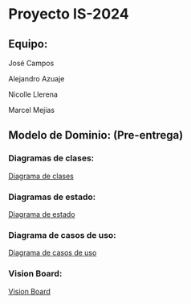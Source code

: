 # Proyecto IS-2024
## Equipo:

José Campos

Alejandro Azuaje

Nicolle Llerena

Marcel Mejías

## Modelo de Dominio: (Pre-entrega)
  ### Diagramas de clases:

  [Diagrama de clases](/docs/scenariosView/esbozo_clases.jpg)
  
  ### Diagramas de estado:

  [Diagrama de estado](/docs/scenariosView/esbozo_diagrama_estados.png)

   ### Diagrama de casos de uso:

  [Diagrama de casos de uso](docs/scenariosView/Diagrama_de_casos.png)

   ### Vision Board:

  [Vision Board](docs/scenariosView/Vision_Board.png)
